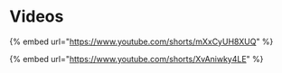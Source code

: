 # Videos

{% embed url="https://www.youtube.com/shorts/mXxCyUH8XUQ" %}

{% embed url="https://www.youtube.com/shorts/XvAniwky4LE" %}
